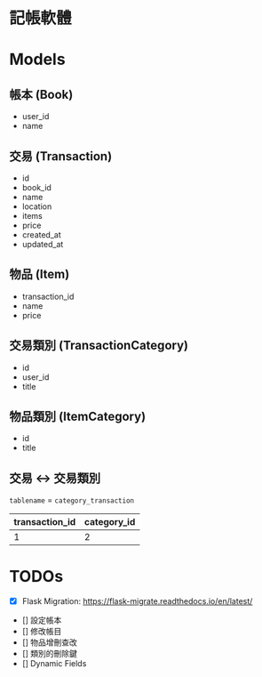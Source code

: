 # 記帳軟體

# Models

## 帳本 (Book)

* user_id
* name

## 交易 (Transaction)

* id
* book_id
* name
* location
* items
* price
* created_at
* updated_at

## 物品 (Item)

* transaction_id
* name
* price

## 交易類別 (TransactionCategory)

* id
* user_id
* title

## 物品類別 (ItemCategory)

* id
* title

## 交易 <-> 交易類別
`tablename` = `category_transaction`

| transaction_id | category_id |
| ----- | ----- |
| 1 | 2 |

# TODOs

* [X] Flask Migration: https://flask-migrate.readthedocs.io/en/latest/
* [] 設定帳本
* [] 修改帳目
* [] 物品增刪查改
* [] 類別的刪除鍵
* [] Dynamic Fields